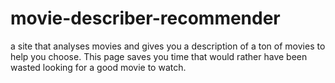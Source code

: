 # movie-describer-recommender
a site that analyses movies and gives you a description of a ton of movies to help you choose.
This page saves you time that would rather have been wasted looking for a good movie to watch.

